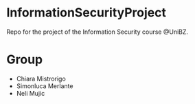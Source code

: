 # InformationSecurityProject
Repo for the project of the Information Security course @UniBZ.

# Group
- Chiara Mistrorigo
- Simonluca Merlante
- Neli Mujic
